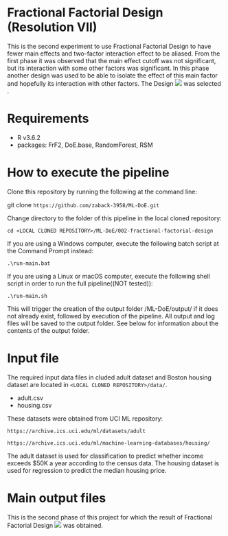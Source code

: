 # Fractional Factorial Design (Resolution VII)
This is the second experiment to use Fractional Factorial Design to have fewer main effects and two-factor interaction effect to be aliased. From the first phase it was observed that the main effect cutoff was not significant, but its interaction with some other factors was significant. In this phase another design was used to be able to isolate the effect of this main factor and hopefully its interaction with other factors. The Design <img src="http://latex.codecogs.com/gif.latex?2_{VII}^{7-1}" border="0"/> was selected . 

# Requirements
* R v3.6.2
* packages: FrF2, DoE.base, RandomForest, RSM
# How to execute the pipeline
Clone this repository by running the following at the command line:

git clone ``https://github.com/zaback-3958/ML-DoE.git`` 

Change directory to the folder of this pipeline in the local cloned repository:

``cd <LOCAL CLONED REPOSITORY>/ML-DoE/002-fractional-factorial-design``

If you are using a Windows computer, execute the following batch script at the Command Prompt instead:

``.\run-main.bat``

If you are using a Linux or macOS computer, execute the following shell script in order to run the full pipeline((NOT tested)):

``.\run-main.sh``

This will trigger the creation of the output folder <LOCAL CLONED REPOSITORY>/ML-DoE/output/ if it does not already exist, followed by execution of the pipeline. All output and log files will be saved to the output folder. See below for information about the contents of the output folder.
  
# Input file

The required input data files in cluded adult dataset and Boston housing dataset are located in ``<LOCAL CLONED REPOSITORY>/data/``.

* adult.csv
* housing.csv

These datasets were obtained from UCI ML repository:

``https://archive.ics.uci.edu/ml/datasets/adult``

``https://archive.ics.uci.edu/ml/machine-learning-databases/housing/``

The adult dataset is used for classification to predict whether income exceeds $50K a year according to the census data. The housing dataset is used for regression to predict the median housing price. 


# Main output files
This is the second phase of this project for which the result of Fractional Factorial Design <img src="http://latex.codecogs.com/gif.latex?2_{VII}^{7-1}" border="0"/> was obtained. 
